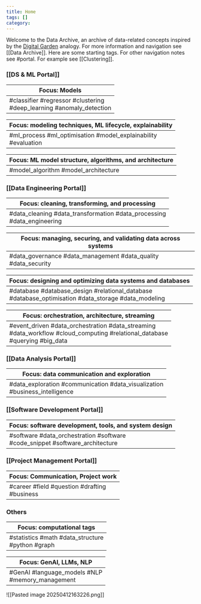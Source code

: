 ```yaml
---
title: Home
tags: []
category:
---
```

Welcome to the Data Archive, an archive of data-related concepts inspired by the [Digital Garden](https://jzhao.xyz/posts/networked-thought/) analogy. For more information and navigation see [[Data Archive]]. Here are some starting tags. For other navigation notes see #portal. For example see [[Clustering]].
### [[DS & ML Portal]]

| Focus: Models                                                           |
| ----------------------------------------------------------------------- |
| #classifier #regressor #clustering<br>#deep_learning #anomaly_detection |

| Focus: modeling techniques, ML lifecycle, explainability          |
| ----------------------------------------------------------------- |
| #ml_process #ml_optimisation #model_explainability<br>#evaluation |

| Focus: ML model structure, algorithms, and architecture |
| ------------------------------------------------------- |
| #model_algorithm #model_architecture                    |
### [[Data Engineering Portal]]

| Focus: cleaning, transforming, and processing                         |
| ------------------------------------------------------------------------- |
| #data_cleaning #data_transformation #data_processing<br>#data_engineering |

| Focus: managing, securing, and validating data across systems      |
| ------------------------------------------------------------------ |
| #data_governance #data_management #data_quality<br>#data_security  |

| Focus: designing and optimizing data systems and databases                                         |
| ------------------------------------------------------------------------------------------------------ |
| #database #database_design #relational_database<br>#database_optimisation #data_storage #data_modeling |

| Focus: orchestration, architecture, streaming                                                                                |
| -------------------------------------------------------------------------------------------------------------------------------- |
| #event_driven #data_orchestration #data_streaming<br>#data_workflow #cloud_computing #relational_database<br>#querying #big_data |

### [[Data Analysis Portal]]

| Focus: data communication and exploration                                      |
| ------------------------------------------------------------------------------ |
| #data_exploration #communication #data_visualization<br>#business_intelligence |
### [[Software Development Portal]]

| Focus: software development, tools, and system design                           |
| ------------------------------------------------------------------------------- |
| #software #data_orchestration #software<br> #code_snippet #software_architecture |
### [[Project Management Portal]]

| Focus: Communication, Project work               |
| ------------------------------------------------ |
| #career #field #question #drafting <br>#business |
### Others

| Focus: computational tags                            |
| ---------------------------------------------------- |
| #statistics #math #data_structure<br>#python #graph  |

| Focus: GenAI, LLMs, NLP                            |
| -------------------------------------------------- |
| #GenAI #language_models #NLP<br>#memory_management |

![[Pasted image 20250412163226.png]]

